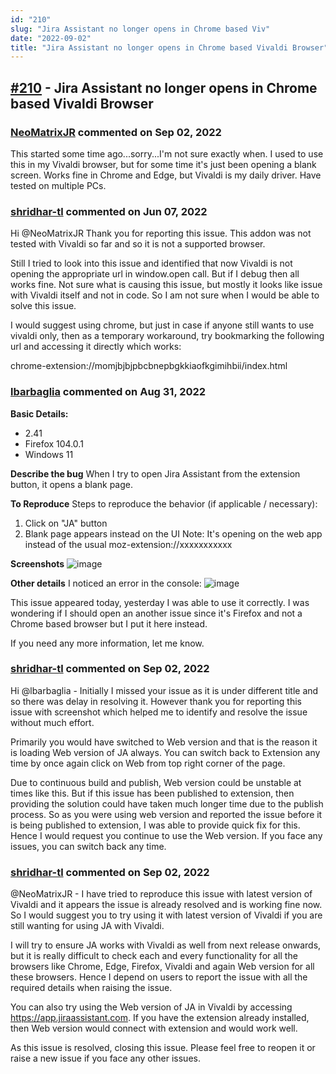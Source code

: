 ```yaml
---
id: "210"
slug: "Jira Assistant no longer opens in Chrome based Viv"
date: "2022-09-02"
title: "Jira Assistant no longer opens in Chrome based Vivaldi Browser"
---
```



## [#210](https://github.com/shridhar-tl/jira-assistant/issues/210) - Jira Assistant no longer opens in Chrome based Vivaldi Browser

### [NeoMatrixJR](https://github.com/NeoMatrixJR) commented on Sep 02, 2022

This started some time ago...sorry...I'm not sure exactly when.  I used to use this in my Vivaldi browser, but for some time it's just been opening a blank screen.  Works fine in Chrome and Edge, but Vivaldi is my daily driver.  Have tested on multiple PCs.

### [shridhar-tl](https://github.com/shridhar-tl) commented on Jun 07, 2022

Hi @NeoMatrixJR Thank you for reporting this issue. This addon was not tested with Vivaldi so far and so it is not a supported browser.

Still I tried to look into this issue and identified that now Vivaldi is not opening the appropriate url in window.open call. But if I debug then all works fine. Not sure what is causing this issue, but mostly it looks like issue with Vivaldi itself and not in code. So I am not sure when I would be able to solve this issue.

I would suggest using chrome, but just in case if anyone still wants to use vivaldi only, then as a temporary workaround, try bookmarking the following url and accessing it directly which works:

chrome-extension://momjbjbjpbcbnepbgkkiaofkgimihbii/index.html

### [lbarbaglia](https://github.com/lbarbaglia) commented on Aug 31, 2022

**Basic Details:**
- 2.41
- Firefox 104.0.1
- Windows 11

**Describe the bug**
When I try to open Jira Assistant from the extension button, it opens a blank page.

**To Reproduce**
Steps to reproduce the behavior (if applicable / necessary):
1. Click on "JA" button
2. Blank page appears instead on the UI
Note: It's opening on the web app instead of the usual moz-extension://xxxxxxxxxxx

**Screenshots**
![image](https://user-images.githubusercontent.com/35603025/187687261-096e433b-1af2-4867-b2f2-e6c4698cbdea.png)

**Other details**
I noticed an error in the console:
![image](https://user-images.githubusercontent.com/35603025/187687478-4684ade3-ef13-46ab-9c5e-128bd74aa92e.png)

This issue appeared today, yesterday I was able to use it correctly.
I was wondering if I should open an another issue since it's Firefox and not a Chrome based browser but I put it here instead.

If you need any more information, let me know.

### [shridhar-tl](https://github.com/shridhar-tl) commented on Sep 02, 2022

Hi @lbarbaglia - Initially I missed your issue as it is under different title and so there was delay in resolving it. However thank you for reporting this issue with screenshot which helped me to identify and resolve the issue without much effort.

Primarily you would have switched to Web version and that is the reason it is loading Web version of JA always. You can switch back to Extension any time by once again click on Web from top right corner of the page.

Due to continuous build and publish, Web version could be unstable at times like this. But if this issue has been published to extension, then providing the solution could have taken much longer time due to the publish process. So as you were using web version and reported the issue before it is being published to extension, I was able to provide quick fix for this. Hence I would request you continue to use the Web version. If you face any issues, you can switch back any time.

### [shridhar-tl](https://github.com/shridhar-tl) commented on Sep 02, 2022

@NeoMatrixJR - I have tried to reproduce this issue with latest version of Vivaldi and it appears the issue is already resolved and is working fine now. So I would suggest you to try using it with latest version of Vivaldi if you are still wanting for using JA with Vivaldi.

I will try to ensure JA works with Vivaldi as well from next release onwards, but it is really difficult to check each and every functionality for all the browsers like Chrome, Edge, Firefox, Vivaldi and again Web version for all these browsers. Hence I depend on users to report the issue with all the required details when raising the issue.

You can also try using the Web version of JA in Vivaldi by accessing https://app.jiraassistant.com. If you have the extension already installed, then Web version would connect with extension and would work well.

As this issue is resolved, closing this issue. Please feel free to reopen it or raise a new issue if you face any other issues.
